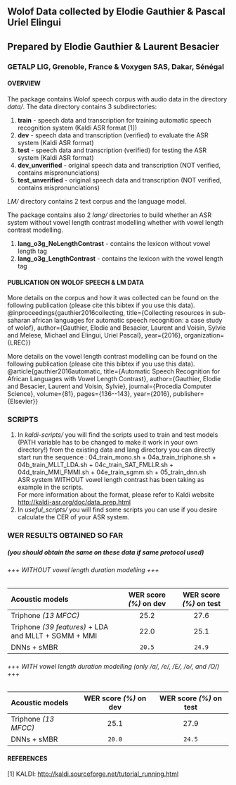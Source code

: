 ## Wolof Data collected by Elodie Gauthier & Pascal Uriel Elingui 
## Prepared by Elodie Gauthier & Laurent Besacier
### GETALP LIG, Grenoble, France & Voxygen SAS, Dakar, Sénégal     

#### OVERVIEW
The package contains Wolof speech corpus with audio data in the directory *data/*. The data directory contains 3 subdirectories:    
1. **train** - speech data and transcription for training automatic speech recognition system (Kaldi ASR format [1])    
2. **dev** - speech data and transcription (verified) to evaluate the ASR system (Kaldi ASR format)    
3. **test** - speech data and transcription (verified) for testing the ASR system (Kaldi ASR format)    
4. **dev_unverified** - original speech data and transcription (NOT verified, contains mispronunciations)        
5. **test_unverified** - original speech data and transcription (NOT verified, contains mispronunciations)    

*LM/* directory contains 2 text corpus and the language model.

The package contains also 2 *lang/* directories to build whether an ASR system without vowel length contrast modelling whether with vowel length contrast modelling.    
1. **lang_o3g_NoLengthContrast** - contains the lexicon without vowel length tag    
2. **lang_o3g_LengthContrast**  - contains the lexicon with the vowel length tag

#### PUBLICATION ON WOLOF SPEECH & LM DATA
More details on the corpus and how it was collected can be found on the following publication (please cite this bibtex if you use this data).    
  @inproceedings{gauthier2016collecting,
  	title={Collecting resources in sub-saharan african languages for automatic speech recognition: a case study of wolof},
  	author={Gauthier, Elodie and Besacier, Laurent and Voisin, Sylvie and Melese, Michael and Elingui, Uriel Pascal},
  	year={2016},
  	organization={LREC}}     
 
More details on the vowel length contrast modelling can be found on the following publication (please cite this bibtex if you use this data).   
   @article{gauthier2016automatic,
  	title={Automatic Speech Recognition for African Languages with Vowel Length Contrast},
  	author={Gauthier, Elodie and Besacier, Laurent and Voisin, Sylvie},
  	journal={Procedia Computer Science},
  	volume={81},
  	pages={136--143},
  	year={2016},
  	publisher={Elsevier}}   
	
### SCRIPTS
1. In *kaldi-scripts/* you will find the scripts used to train and test models
(PATH variable has to be changed to make it work in your own directory!)
from the existing data and lang directory you can directly start run the sequence : 04\_train\_mono.sh + 04a\_train\_triphone.sh + 04b\_train\_MLLT\_LDA.sh + 04c\_train\_SAT\_FMLLR.sh + 04d\_train\_MMI\_FMMI.sh + 04e\_train\_sgmm.sh + 05\_train\_dnn.sh    
ASR system WITHOUT vowel length contrast has been taking as example in the scripts.    
For more information about the format, please refer to Kaldi website http://kaldi-asr.org/doc/data_prep.html     
2. In *useful_scripts/* you will find some scripts you can use if you desire calculate the CER of your ASR system.        

### WER RESULTS OBTAINED SO FAR 
##### (you should obtain the same on these data if same protocol used)

######           +++ WITHOUT vowel length duration modelling +++

 
Acoustic models        | WER score *(%)* on **dev**  | WER score *(%)* on **test**      |
:--------------------- |:-----------------------------------:| :--------------------------------------:|
Triphone *(13 MFCC)*   |                 25.2                |                 27.6                    |
Triphone *(39 features)* + LDA and MLLT + SGMM + MMI |     22.0       |        25.1                    |
DNNs + sMBR            |                `20.5`               |                `24.9`                   |
 

###### +++ WITH vowel length duration modelling (only /a/, /e/, /E/, /o/, and /O/) +++

 
Acoustic models        | WER score *(%)* on **dev**  | WER score *(%)* on **test**       |
:--------------------- |:-----------------------------------:| :---------------------------------------:|
Triphone *(13 MFCC)*   |                 25.1                |                  27.9                    |
DNNs + sMBR            |                `20.0`                |                 `24.5`                   |


#### REFERENCES
[1] KALDI: http://kaldi.sourceforge.net/tutorial_running.html
